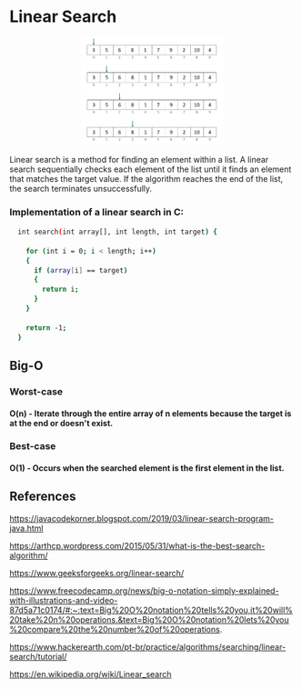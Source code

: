 # Linear Search

<p align="center">
  <img src="../images/linear-search.png" width="50%"/>
</p>

Linear search is a method for finding an element within a list. A linear search sequentially checks each element of the list until it finds an element that matches the target value. If the algorithm reaches the end of the list, the search terminates unsuccessfully.

### Implementation of a linear search in C:

```bash
  int search(int array[], int length, int target) {

    for (int i = 0; i < length; i++) 
    {
      if (array[i] == target)
      {
        return i;
      }
    }

    return -1;
  }
```

## Big-O

### Worst-case

#### O(n) - Iterate through the entire array of n elements because the target is at the end or doesn't exist.

### Best-case

#### O(1) - Occurs when the searched element is the first element in the list.

## References

https://javacodekorner.blogspot.com/2019/03/linear-search-program-java.html

https://arthcp.wordpress.com/2015/05/31/what-is-the-best-search-algorithm/

https://www.geeksforgeeks.org/linear-search/

https://www.freecodecamp.org/news/big-o-notation-simply-explained-with-illustrations-and-video-87d5a71c0174/#:~:text=Big%20O%20notation%20tells%20you,it%20will%20take%20n%20operations.&text=Big%20O%20notation%20lets%20you%20compare%20the%20number%20of%20operations.

https://www.hackerearth.com/pt-br/practice/algorithms/searching/linear-search/tutorial/

https://en.wikipedia.org/wiki/Linear_search